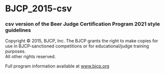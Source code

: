 # BJCP_2015-csv
### csv version of the Beer Judge Certification Program 2021 style guidelines 


Copyright © 2015, BJCP, Inc.
The BJCP grants the right to make copies for use
in BJCP-sanctioned competitions or for educational/judge training purposes.  
All other rights reserved.

Full program information available at www.bjcp.org